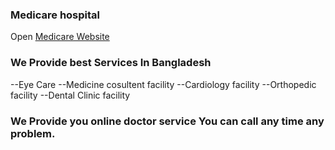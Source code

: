 ### Medicare hospital
Open [Medicare Website](https://sabuj-pgdit-assaignment-10.netlify.app/) 


### We Provide best Services In Bangladesh

--Eye Care
--Medicine cosultent facility
--Cardiology facility
--Orthopedic facility
--Dental Clinic facility

### We Provide you online doctor service You can call any time any problem.
